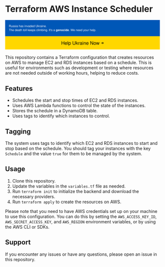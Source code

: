 # Terraform AWS Instance Scheduler

[![SWUbanner](https://raw.githubusercontent.com/vshymanskyy/StandWithUkraine/main/banner2-direct.svg)](https://github.com/vshymanskyy/StandWithUkraine/blob/main/docs/README.md)

This repository contains a Terraform configuration that creates resources on AWS to manage EC2 and RDS instances based on a schedule. This is useful for environments such as development or testing where resources are not needed outside of working hours, helping to reduce costs.

## Features

- Schedules the start and stop times of EC2 and RDS instances.
- Uses AWS Lambda functions to control the state of the instances.
- Stores the schedule in a DynamoDB table.
- Uses tags to identify which instances to control.

## Tagging

The system uses tags to identify which EC2 and RDS instances to start and stop based on the schedule. You should tag your instances with the key `Schedule` and the value `true` for them to be managed by the system.

## Usage

1. Clone this repository.
2. Update the variables in the `variables.tf` file as needed.
3. Run `terraform init` to initialize the backend and download the necessary providers.
4. Run `terraform apply` to create the resources on AWS.

Please note that you need to have AWS credentials set up on your machine to use this configuration. You can do this by setting the `AWS_ACCESS_KEY_ID`, `AWS_SECRET_ACCESS_KEY`, and `AWS_REGION` environment variables, or by using the AWS CLI or SDKs.

## Support

If you encounter any issues or have any questions, please open an issue in this repository.